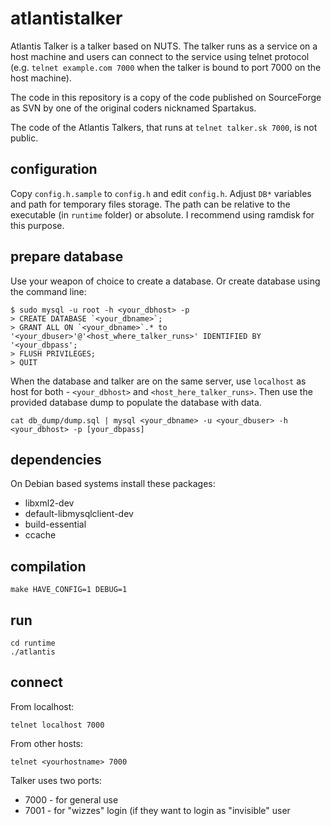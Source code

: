 # atlantistalker
Atlantis Talker is a talker based on NUTS. The talker runs as a service on a host machine and users can connect to the service using telnet protocol (e.g. `telnet example.com 7000` when the talker is bound to port 7000 on the host machine).

The code in this repository is a copy of the code published on SourceForge as SVN by one of the original coders nicknamed Spartakus.

The code of the Atlantis Talkers, that runs at `telnet talker.sk 7000`, is not public.

## configuration
Copy `config.h.sample` to `config.h` and edit `config.h`. Adjust `DB*` variables and path for temporary files storage. The path can be relative to the executable (in `runtime` folder) or absolute. I recommend using ramdisk for this purpose.

## prepare database
Use your weapon of choice to create a database. Or create database using the command line:
```
$ sudo mysql -u root -h <your_dbhost> -p
> CREATE DATABASE `<your_dbname>`;
> GRANT ALL ON `<your_dbname>`.* to '<your_dbuser>'@'<host_where_talker_runs>' IDENTIFIED BY '<your_dbpass';
> FLUSH PRIVILEGES;
> QUIT
```
When the database and talker are on the same server, use `localhost` as host for both - `<your_dbhost>` and `<host_here_talker_runs>`. Then use the provided database dump to populate the database with data.
```
cat db_dump/dump.sql | mysql <your_dbname> -u <your_dbuser> -h <your_dbhost> -p [your_dbpass]
```

## dependencies
On Debian based systems install these packages:
- libxml2-dev
- default-libmysqlclient-dev
- build-essential
- ccache

## compilation

```
make HAVE_CONFIG=1 DEBUG=1
```

## run
```
cd runtime
./atlantis
```

## connect
From localhost:
```
telnet localhost 7000
```
From other hosts:
```
telnet <yourhostname> 7000
```

Talker uses two ports:
- 7000 - for general use
- 7001 - for "wizzes" login (if they want to login as "invisible" user
